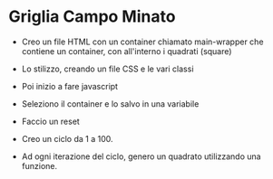 # Griglia Campo Minato
- Creo un file HTML con un container chiamato main-wrapper che contiene un container, con all'interno i quadrati (square)
- Lo stilizzo, creando un file CSS e le vari classi
- Poi inizio a fare javascript

- Seleziono il container e lo salvo in una variabile
- Faccio un reset
- Creo un ciclo da 1 a 100.
- Ad ogni iterazione del ciclo, genero un quadrato utilizzando una funzione.